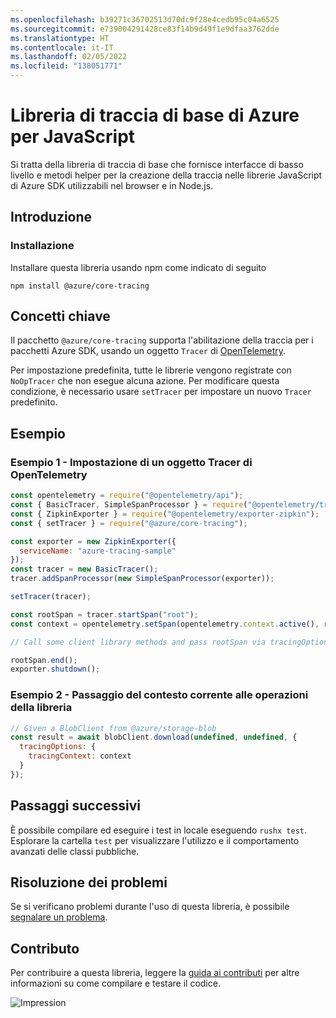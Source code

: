 ```yaml
---
ms.openlocfilehash: b39271c36702513d70dc9f28e4cedb95c04a6525
ms.sourcegitcommit: e739004291428ce83f14b9d49f1e9dfaa3762dde
ms.translationtype: HT
ms.contentlocale: it-IT
ms.lasthandoff: 02/05/2022
ms.locfileid: "138051771"
---
```

# <a name="azure-core-tracing-library-for-javascript"></a>Libreria di traccia di base di Azure per JavaScript

Si tratta della libreria di traccia di base che fornisce interfacce di basso livello e metodi helper per la creazione della traccia nelle librerie JavaScript di Azure SDK utilizzabili nel browser e in Node.js.

## <a name="getting-started"></a>Introduzione

### <a name="installation"></a>Installazione

Installare questa libreria usando npm come indicato di seguito

```
npm install @azure/core-tracing
```

## <a name="key-concepts"></a>Concetti chiave

Il pacchetto `@azure/core-tracing` supporta l'abilitazione della traccia per i pacchetti Azure SDK, usando un oggetto `Tracer` di [OpenTelemetry](https://opentelemetry.io/).

Per impostazione predefinita, tutte le librerie vengono registrate con `NoOpTracer` che non esegue alcuna azione.
Per modificare questa condizione, è necessario usare `setTracer` per impostare un nuovo `Tracer` predefinito.

## <a name="examples"></a>Esempio

### <a name="example-1---setting-an-opentelemetry-tracer"></a>Esempio 1 - Impostazione di un oggetto Tracer di OpenTelemetry

```js
const opentelemetry = require("@opentelemetry/api");
const { BasicTracer, SimpleSpanProcessor } = require("@opentelemetry/tracing");
const { ZipkinExporter } = require("@opentelemetry/exporter-zipkin");
const { setTracer } = require("@azure/core-tracing");

const exporter = new ZipkinExporter({
  serviceName: "azure-tracing-sample"
});
const tracer = new BasicTracer();
tracer.addSpanProcessor(new SimpleSpanProcessor(exporter));

setTracer(tracer);

const rootSpan = tracer.startSpan("root");
const context = opentelemetry.setSpan(opentelemetry.context.active(), rootSpan);

// Call some client library methods and pass rootSpan via tracingOptions.

rootSpan.end();
exporter.shutdown();
```

### <a name="example-2---passing-current-context-to-library-operations"></a>Esempio 2 - Passaggio del contesto corrente alle operazioni della libreria

```js
// Given a BlobClient from @azure/storage-blob
const result = await blobClient.download(undefined, undefined, {
  tracingOptions: {
    tracingContext: context
  }
});
```

## <a name="next-steps"></a>Passaggi successivi

È possibile compilare ed eseguire i test in locale eseguendo `rushx test`. Esplorare la cartella `test` per visualizzare l'utilizzo e il comportamento avanzati delle classi pubbliche.

## <a name="troubleshooting"></a>Risoluzione dei problemi

Se si verificano problemi durante l'uso di questa libreria, è possibile [segnalare un problema](https://github.com/Azure/azure-sdk-for-js/issues/new).

## <a name="contributing"></a>Contributo

Per contribuire a questa libreria, leggere la [guida ai contributi](https://github.com/Azure/azure-sdk-for-js/blob/main/CONTRIBUTING.md) per altre informazioni su come compilare e testare il codice.

![Impression](https://azure-sdk-impressions.azurewebsites.net/api/impressions/azure-sdk-for-js%2Fsdk%2Fcore%2Fcore-tracing%2FREADME.png)
